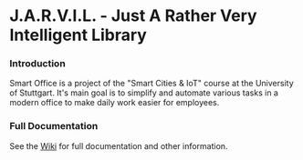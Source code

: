 # J.A.R.V.I.L. - Just A Rather Very Intelligent Library

### Introduction

Smart Office is a project of the "Smart Cities & IoT" course at the University of Stuttgart. It's main goal is to simplify and automate various tasks in a modern office to make daily work easier for employees.

### Full Documentation

See the [Wiki](https://github.com/mario-r99/smart-office/wiki/) for full documentation and other information.
